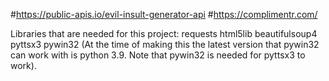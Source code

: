 #https://public-apis.io/evil-insult-generator-api
#https://complimentr.com/

Libraries that are needed for this project:
  requests
  html5lib
  beautifulsoup4
  pyttsx3
  pywin32 (At the time of making this the latest version that pywin32 can work with is python 3.9. Note that pywin32 is needed for pyttsx3 to work).
  
